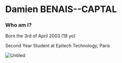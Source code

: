 # Damien BENAIS--CAPTAL

### Who am I?

Born the 3rd of April 2003 (19 yo)

Second Year Student at Epitech Technology, Paris

![Untiled](assets/nmap.png)
